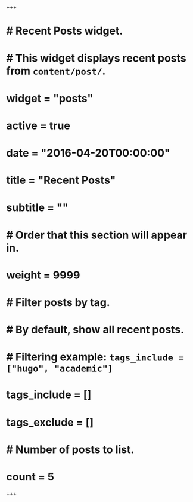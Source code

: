 +++
# # Recent Posts widget.
# # This widget displays recent posts from `content/post/`.
# widget = "posts"
# active = true
# date = "2016-04-20T00:00:00"
# 
# title = "Recent Posts"
# subtitle = ""
# 
# # Order that this section will appear in.
# weight = 9999
# 
# # Filter posts by tag.
# #  By default, show all recent posts.
# #  Filtering example: `tags_include = ["hugo", "academic"]`
# tags_include = []
# tags_exclude = []
# 
# # Number of posts to list.
# count = 5

+++

